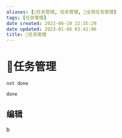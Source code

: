 ```yaml
---
aliases: [📅任务管理, 任务管理, 📅全局任务管理]
tags: [任务管理]
date created: 2022-06-10 22:35:29
date updated: 2023-01-08 03:42:06
title: 📅任务管理
---
```


# 📅任务管理

```tasks
not done
```

```tasks
done
```

## 编辑

b